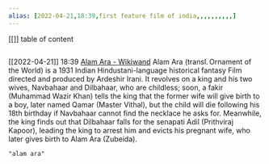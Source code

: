 ```yaml
---
alias: [2022-04-21,18:39,first feature film of india,,,,,,,,,,]
---
```

[[]]
table of content
```toc
```

[[2022-04-21]] 18:39 [Alam Ara - Wikiwand](https://www.wikiwand.com/en/Alam_Ara)
Alam Ara (transl. Ornament of the World) is a 1931 Indian Hindustani-language historical fantasy Film directed and produced by Ardeshir Irani. It revolves on a king and his two wives, Navbahaar and Dilbahaar, who are childless; soon, a fakir (Muhammad Wazir Khan) tells the king that the former wife will give birth to a boy, later named Qamar (Master Vithal), but the child will die following his 18th birthday if Navbahaar cannot find the necklace he asks for. Meanwhile, the king finds out that Dilbahaar falls for the senapati Adil (Prithviraj Kapoor), leading the king to arrest him and evicts his pregnant wife, who later gives birth to Alam Ara (Zubeida).
```query
"alam ara"
```